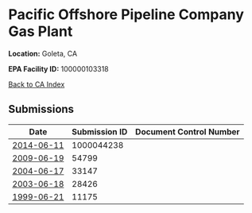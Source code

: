 # Pacific Offshore Pipeline Company Gas Plant

**Location:** Goleta, CA

**EPA Facility ID:** 100000103318

[Back to CA Index](../../index.md)

## Submissions

| Date | Submission ID | Document Control Number |
|------|--------------|-------------------------|
| [2014-06-11](submissions/1000044238.md) | 1000044238 |  |
| [2009-06-19](submissions/54799.md) | 54799 |  |
| [2004-06-17](submissions/33147.md) | 33147 |  |
| [2003-06-18](submissions/28426.md) | 28426 |  |
| [1999-06-21](submissions/11175.md) | 11175 |  |
